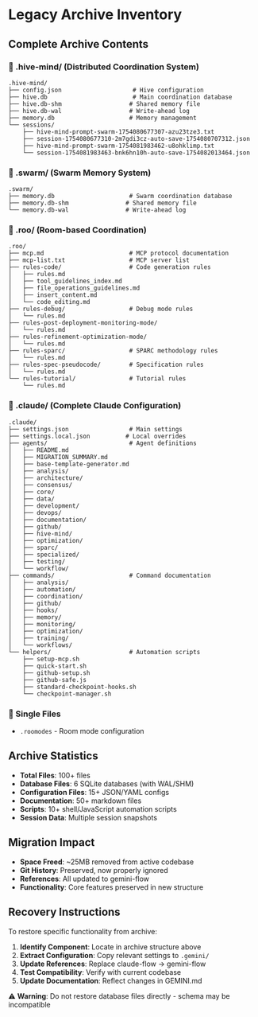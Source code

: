 # Legacy Archive Inventory

## Complete Archive Contents

### 📁 .hive-mind/ (Distributed Coordination System)
```
.hive-mind/
├── config.json                    # Hive configuration
├── hive.db                        # Main coordination database
├── hive.db-shm                   # Shared memory file
├── hive.db-wal                   # Write-ahead log
├── memory.db                     # Memory management
└── sessions/
    ├── hive-mind-prompt-swarm-1754080677307-azu23tze3.txt
    ├── session-1754080677310-2m7gdi3cz-auto-save-1754080707312.json
    ├── hive-mind-prompt-swarm-1754081983462-u8ohklimp.txt
    └── session-1754081983463-bnk6hn10h-auto-save-1754082013464.json
```

### 📁 .swarm/ (Swarm Memory System)
```
.swarm/
├── memory.db                     # Swarm coordination database
├── memory.db-shm                # Shared memory file
└── memory.db-wal                # Write-ahead log
```

### 📁 .roo/ (Room-based Coordination)
```
.roo/
├── mcp.md                        # MCP protocol documentation
├── mcp-list.txt                  # MCP server list
├── rules-code/                   # Code generation rules
│   ├── rules.md
│   ├── tool_guidelines_index.md
│   ├── file_operations_guidelines.md
│   ├── insert_content.md
│   └── code_editing.md
├── rules-debug/                  # Debug mode rules
│   └── rules.md
├── rules-post-deployment-monitoring-mode/
│   └── rules.md
├── rules-refinement-optimization-mode/
│   └── rules.md
├── rules-sparc/                  # SPARC methodology rules
│   └── rules.md
├── rules-spec-pseudocode/        # Specification rules
│   └── rules.md
└── rules-tutorial/               # Tutorial rules
    └── rules.md
```

### 📁 .claude/ (Complete Claude Configuration)
```
.claude/
├── settings.json                 # Main settings
├── settings.local.json          # Local overrides
├── agents/                       # Agent definitions
│   ├── README.md
│   ├── MIGRATION_SUMMARY.md
│   ├── base-template-generator.md
│   ├── analysis/
│   ├── architecture/
│   ├── consensus/
│   ├── core/
│   ├── data/
│   ├── development/
│   ├── devops/
│   ├── documentation/
│   ├── github/
│   ├── hive-mind/
│   ├── optimization/
│   ├── sparc/
│   ├── specialized/
│   ├── testing/
│   └── workflow/
├── commands/                     # Command documentation
│   ├── analysis/
│   ├── automation/
│   ├── coordination/
│   ├── github/
│   ├── hooks/
│   ├── memory/
│   ├── monitoring/
│   ├── optimization/
│   ├── training/
│   └── workflows/
└── helpers/                      # Automation scripts
    ├── setup-mcp.sh
    ├── quick-start.sh
    ├── github-setup.sh
    ├── github-safe.js
    ├── standard-checkpoint-hooks.sh
    └── checkpoint-manager.sh
```

### 📄 Single Files
- `.roomodes` - Room mode configuration

## Archive Statistics

- **Total Files**: 100+ files
- **Database Files**: 6 SQLite databases (with WAL/SHM)
- **Configuration Files**: 15+ JSON/YAML configs
- **Documentation**: 50+ markdown files
- **Scripts**: 10+ shell/JavaScript automation scripts
- **Session Data**: Multiple session snapshots

## Migration Impact

- **Space Freed**: ~25MB removed from active codebase
- **Git History**: Preserved, now properly ignored
- **References**: All updated to gemini-flow
- **Functionality**: Core features preserved in new structure

## Recovery Instructions

To restore specific functionality from archive:

1. **Identify Component**: Locate in archive structure above
2. **Extract Configuration**: Copy relevant settings to `.gemini/`
3. **Update References**: Replace claude-flow → gemini-flow
4. **Test Compatibility**: Verify with current codebase
5. **Update Documentation**: Reflect changes in GEMINI.md

⚠️ **Warning**: Do not restore database files directly - schema may be incompatible